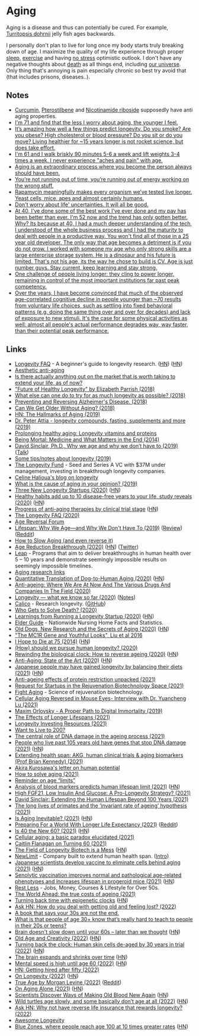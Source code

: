 # Aging

Aging is a disease and thus can potentially be cured. For example, [Turritopsis dohrnii](http://en.wikipedia.org/wiki/Turritopsis_dohrnii) jelly fish ages backwards.

I personally don't plan to live for long once my body starts truly breaking down of age. I maximize the quality of my life experience through proper [sleep](../sleep/sleep.md), [exercise](../fitness/exercises.md) and having [no stress](../mindfulness/mindfulness.md) optimistic outlook. I don't have any negative thoughts about [death](../life/death.md) as all things end, including [our universe](https://www.youtube.com/watch?v=uD4izuDMUQA). Only thing that's annoying is pain especially chronic so best try avoid that (that includes prisons, diseases..).

## Notes

- [Curcumin](http://en.wikipedia.org/wiki/Curcumin), [Pterostilbene](http://en.wikipedia.org/wiki/Pterostilbene) and [Nicotinamide riboside](http://en.wikipedia.org/wiki/Nicotinamide_riboside) supposedly have anti aging properties.
- [I'm 71 and find that the less I worry about aging, the younger I feel.](https://www.reddit.com/r/longevity/comments/e7e6wa/motivation_for_a_long_life/)
- [It’s amazing how well a few things predict longevity. Do you smoke? Are you obese? High cholesterol or blood pressure? Do you sit or do you move? Living healthier for ~15 years longer is not rocket science, but does take effort.](https://twitter.com/davidasinclair/status/1259694358300852225)
- [I'm 61 and I walk briskly 90 minutes 5-6 a week and lift weights 3-4 times a week. I never experience "aches and pain" with age.](https://www.reddit.com/r/Aging/comments/lgc92w/why_do_our_bodies_punish_us_for_getting_older/)
- [Aging is an extraordinary process where you become the person always should have been.](https://www.reddit.com/r/datingoverthirty/comments/n22676/what_do_you_actually_likefind_refreshing_about/)
- [You’re not running out of time, you’re running out of energy working on the wrong stuff.](https://twitter.com/shl/status/1399716801596981249)
- [Rapamycin meaningfully makes every organism we’ve tested live longer. Yeast cells, mice, apes and almost certainly humans.](https://twitter.com/justindross/status/1416777191820517384)
- [Don't worry about life' uncertainties. It will all be good.](https://twitter.com/SkarSkarSkar/status/1441394710510141448)
- [At 40, I've done some of the best work I've ever done and my pay has been better than ever. I'm 52 now and the trend has only gotten better. Why? Its because at 40, I had a much deeper understanding of the tech, I understood of the whole business process and I had the maturity to deal with people in a productive way. You won't find all of those in a 25 year old developer. The only way that age becomes a detriment is if you do not grow. I worked with someone my age who only strong skills are a large enterprise storage system. He is a dinosaur and his future is limited. That's not his age, its the way he chose to build is CV. Age is just number guys. Stay current, keep learning and stay strong.](https://news.ycombinator.com/item?id=28757964)
- [One challenge of people living longer: they cling to power longer, remaining in control of the most important institutions far past peak competency.](https://twitter.com/benhamner/status/1474456394426241029)
- [Over the years, I have become convinced that much of the observed age-correlated cognitive decline in people younger than ~70 results from voluntary life choices, such as settling into fixed behavioral patterns (e.g. doing the same thing over and over for decades) and lack of exposure to new stimuli. It's the case for some physical activities as well: almost all people's actual performance degrades way, way faster, than their potential peak performance.](https://news.ycombinator.com/item?id=31068388)

## Links

- [Longevity FAQ](https://www.ldeming.com/longevityfaq/) - A beginner's guide to longevity research. ([HN](https://news.ycombinator.com/item?id=24320846)) ([HN](https://news.ycombinator.com/item?id=30486656))
- [Aesthetic anti-aging](https://www.reddit.com/r/longevity/comments/8q950u/aesthetic_antiaging/)
- [Is there actually anything out on the market that is worth taking to extend your life, as of now?](https://www.reddit.com/r/longevity/comments/8e3eov/is_there_actually_anything_out_on_the_market_that/)
- ["Future of Healthy Longevity" by Elizabeth Parrish (2018)](https://www.youtube.com/watch?v=92YyfMPqKVE)
- [What else can one do to try for as much longevity as possible? (2018)](https://www.reddit.com/r/longevity/comments/8a2xi2/what_else_can_one_do_to_try_for_as_much_longevity/)
- [Preventing and Reversing Alzheimer's Disease. (2018)](https://www.youtube.com/watch?v=Sq7uVZ_0D3U)
- [Can We Get Older Without Aging? (2018)](https://www.youtube.com/watch?v=HxY6H5vU8G4)
- [HN: The Hallmarks of Aging (2019)](https://news.ycombinator.com/item?id=18826833)
- [Dr. Peter Attia - longevity compounds, fasting, supplements and more (2019)](https://overcast.fm/+GJeif6tM4)
- [Prolonging healthy aging: Longevity vitamins and proteins](https://www.pnas.org/content/115/43/10836)
- [Being Mortal: Medicine and What Matters in the End (2014)](https://www.goodreads.com/book/show/20696006-being-mortal)
- [David Sinclair, Ph.D., Why we age and why we don’t have to (2019)](https://overcast.fm/+RxHFj_HuQ) ([Talk](https://www.youtube.com/watch?v=9nXop2lLDa4))
- [Some tips/notes about longevity (2019)](https://www.reddit.com/r/longevity/comments/dvoe62/some_questions_about_longevity/)
- [The Longevity Fund](https://www.longevity.vc/) - Seed and Series A VC with \$37M under management, investing in breakthrough longevity companies.
- [Celine Halioua's blog on longevity](https://medium.com/@celinehh)
- [What is the cause of aging in your opinion? (2019)](https://www.reddit.com/r/longevity/comments/e3gh09/what_is_the_cause_of_aging_in_your_opinion/)
- [Three New Longevity Startups (2020)](https://www.leafscience.org/three-groundbreaking-longevity-startups/) ([HN](https://news.ycombinator.com/item?id=22008159))
- [Healthy habits add up to 10 disease-free years to your life, study reveals (2020)](https://www.nhs.uk/news/lifestyle-and-exercise/healthy-habits-add-10-disease-free-years-your-life-study-reveals/) ([HN](https://news.ycombinator.com/item?id=22037516))
- [Progress of anti-aging therapies by clinical trial stage](https://www.lifespan.io/road-maps/the-rejuvenation-roadmap/) ([HN](https://news.ycombinator.com/item?id=22066494))
- [The Longevity FAQ (2020)](https://nintil.com/longevity/)
- [Age Reversal Forum](https://forum.age-reversal.net/)
- [Lifespan: Why We Age—and Why We Don't Have To (2019)](https://www.goodreads.com/book/show/43723901-lifespan) ([Review](https://astralcodexten.substack.com/p/book-review-lifespan)) ([Reddit](https://www.reddit.com/r/slatestarcodex/comments/r6v21s/book_review_lifespan/))
- [How to Slow Aging (and even reverse it)](https://www.youtube.com/watch?v=QRt7LjqJ45k)
- [Age Reduction Breakthrough (2020)](https://joshmitteldorf.scienceblog.com/2020/05/11/age-reduction-breakthrough/) ([HN](https://news.ycombinator.com/item?id=23142932)) ([Twitter](https://twitter.com/davidasinclair/status/1259912928695857152))
- [Leap](https://wellcomeleap.org/) - Programs that aim to deliver breakthroughs in human health over 5 – 10 years and demonstrate seemingly impossible results on seemingly impossible timelines.
- [Aging research links](https://www.notion.so/40e0f73987aa46f39932647ba05925e6?v=3c79739323b5452c9de3210adf481c97)
- [Quantitative Translation of Dog-to-Human Aging (2020)](<https://www.cell.com/cell-systems/pdf/S2405-4712(20)30203-9.pdf>) ([HN](https://news.ycombinator.com/item?id=23730613))
- [Anti-ageing: Where We Are At Now And The Various Drugs And Companies In The Field (2020)](https://www.reddit.com/r/singularity/comments/hlm7i5/antiageing_where_we_are_at_now_and_the_various/)
- [Longevity — what we know so far (2020)](https://www.youtube.com/watch?v=R719BANcwkA) ([Notes](https://twitter.com/ArtirKel/status/1380237279881351171))
- [Calico](https://www.calicolabs.com/) - Research longevity. ([GitHub](https://github.com/calico))
- [Who Gets to Solve Death? (2020)](https://divinations.substack.com/p/who-gets-to-solve-death)
- [Learnings from Running a Longevity Startup (2020)](https://www.celinehh.com/year-1-learnings) ([HN](https://news.ycombinator.com/item?id=24923116))
- [Elder Guide](https://elderguide.com/) - Nationwide Nursing Home Facts and Statistics.
- [Old Dogs, New Research and the Secrets of Aging (2020)](https://www.nytimes.com/2020/11/09/science/dogs-aging-behavior.html) ([HN](https://news.ycombinator.com/item?id=25083096))
- ["The MC1R Gene and Youthful Looks", Liu et al 2016](https://www.gwern.net/docs/genetics/heritable/2016-liu.pdf)
- [I Hope to Die at 75 (2014)](https://www.theatlantic.com/magazine/archive/2014/10/why-i-hope-to-die-at-75/379329/) ([HN](https://news.ycombinator.com/item?id=25094593))
- [(How) should we pursue human longevity? (2020)](https://milan.cvitkovic.net/writing/longevity/)
- [Rewinding the biological clock: How to reverse ageing (2020)](https://www.youtube.com/watch?v=ArICnh2Q9EI) ([HN](https://news.ycombinator.com/item?id=25605034))
- [Anti-Aging: State of the Art (2020)](https://www.lesswrong.com/posts/RcifQCKkRc9XTjxC2/anti-aging-state-of-the-art) ([HN](https://news.ycombinator.com/item?id=25607664))
- [Japanese people may have gained longevity by balancing their diets (2021)](https://www.economist.com/graphic-detail/2021/01/16/japanese-people-may-have-gained-longevity-by-balancing-their-diets) ([HN](https://news.ycombinator.com/item?id=25817684))
- [Anti-ageing effects of protein restriction unpacked (2021)](https://www.nature.com/articles/d41586-020-03662-x)
- [Request for Startups in the Rejuvenation Biotechnology Space (2021)](https://www.fightaging.org/archives/2021/01/request-for-startups-in-the-rejuvenation-biotechnology-space-2021-edition/)
- [Fight Aging](https://www.fightaging.org/) - Science of rejuvenation biotechnology.
- [Cellular Aging Reversed in Mouse Eyes- Interview with Dr. Yuancheng Lu (2021)](https://www.youtube.com/watch?v=TAA6qdWBuf8)
- [Maxim Orlovsky - A Proper Path to Digital Immortality (2019)](https://www.youtube.com/watch?v=ztG8QNSgxlA&t=211s)
- [The Effects of Longer Lifespans (2021)](https://www.youtube.com/watch?v=DUVfyGEab0M)
- [Longevity Investing Resources (2021)](https://www.reddit.com/r/longevity/comments/mwt2oy/longevity_investing_resources/)
- [Want to Live to 200?](https://www.nytimes.com/interactive/2021/04/27/magazine/longevity-timeline.html)
- [The central role of DNA damage in the ageing process (2021)](https://www.nature.com/articles/s41586-021-03307-7)
- [People who live past 105 years old have genes that stop DNA damage (2021)](https://www.newscientist.com/article/2277000-people-who-live-past-105-years-old-have-genes-that-stop-dna-damage/) ([HN](https://news.ycombinator.com/item?id=27089624))
- [Extending health span: AKG, human clinical trials & aging biomarkers (Prof Brian Kennedy) (2021)](https://www.youtube.com/watch?v=iYO-j2hesRw)
- [Akira Kurosawa's letter on human potential](https://twitter.com/MadelineHorwat1/status/1394103866443055114)
- [How to solve aging (2021)](https://nintil.com/how-to-solve-aging/)
- [Reminder on age “limits”](https://twitter.com/christenobrien/status/1396824607391318018)
- [Analysis of blood markers predicts human lifespan limit (2021)](https://www.nature.com/articles/s41467-021-23014-1) ([HN](https://news.ycombinator.com/item?id=27288796))
- [High FGF21, Low Insulin And Glucose: A Pro-Longevity Strategy? (2021)](https://www.youtube.com/watch?v=NreBsyaj0l0)
- [David Sinclair: Extending the Human Lifespan Beyond 100 Years (2021)](https://overcast.fm/+eZyDJMlAE)
- [The long lives of primates and the ‘invariant rate of ageing’ hypothesis (2021)](https://www.nature.com/articles/s41467-021-23894-3)
- [Is Aging Inevitable? (2021)](https://joshmitteldorf.scienceblog.com/2021/06/17/is-aging-inevitable/) ([HN](https://news.ycombinator.com/item?id=27954865))
- [Preparing For a World With Longer Life Expectancy (2021)](https://www.youtube.com/watch?v=nnnXVUWlTkI) ([Reddit](https://www.reddit.com/r/longevity/comments/q05691/david_sinclair_preparing_for_a_world_with_longer/))
- [Is 40 the New 60? (2021)](https://neverworkintheory.org/2021/10/03/is-40-the-new-60.html) ([HN](https://news.ycombinator.com/item?id=28757964))
- [Cellular aging: a basic paradox elucidated (2021)](https://nouvelles.umontreal.ca/en/article/2021/11/09/cellular-aging-a-basic-paradox-elucidated/)
- [Caitlin Flanagan on Turning 60 (2021)](https://www.theatlantic.com/health/archive/2021/11/caitlin-flanagan-aging-60/620679/)
- [The Field of Longevity Biotech is a Mess](https://psblab.org/?p=697) ([HN](https://news.ycombinator.com/item?id=29441252))
- [NewLimit](https://www.newlimit.com/) - Company built to extend human health span. ([Intro](https://blog.newlimit.com/p/announcing-newlimit-a-company-built))
- [Japanese scientists develop vaccine to eliminate cells behind aging (2021)](https://www.japantimes.co.jp/news/2021/12/12/national/science-health/aging-vaccine/) ([HN](https://news.ycombinator.com/item?id=29529833))
- [Senolytic vaccination improves normal and pathological age-related phenotypes and increases lifespan in progeroid mice (2021)](https://www.nature.com/articles/s43587-021-00151-2) ([HN](https://news.ycombinator.com/item?id=29640259))
- [Rest Less](https://restless.co.uk/) - Jobs, Money, Courses & Lifestyle for Over 50s.
- [The World Ahead: the true costs of ageing (2021)](https://www.youtube.com/watch?v=hJCr5WJapm8)
- [Turning back time with epigenetic clocks](https://www.nature.com/articles/d41586-022-00077-8) ([HN](https://news.ycombinator.com/item?id=30126546))
- [Ask HN: How do you deal with getting old and feeling lost? (2022)](https://news.ycombinator.com/item?id=30230620)
- [A book that says your 30s are not the end.](https://www.reddit.com/r/suggestmeabook/comments/sr13mi/a_book_that_says_your_30s_are_not_the_end/)
- [What is that people of age 30+ know that’s really hard to teach to people in their 20s or teens?](https://twitter.com/paraschopra/status/1493429452067405831)
- [Brain doesn't slow down until your 60s – later than we thought](https://www.newscientist.com/article/2308810-your-brain-doesnt-slow-down-until-your-60s-later-than-we-thought/) ([HN](https://news.ycombinator.com/item?id=30394136))
- [Old Age and Creativity (2022)](https://inference-review.com/article/old-age-and-creativity) ([HN](https://news.ycombinator.com/item?id=30631462))
- [Turning back the clock: Human skin cells de-aged by 30 years in trial (2022)](https://news.sky.com/story/turning-back-the-clock-human-skin-cells-de-aged-by-30-years-in-trial-12584866) ([HN](https://news.ycombinator.com/item?id=30960470))
- [The brain expands and shrinks over time](https://www.nature.com/articles/d41586-022-00971-1) ([HN](https://news.ycombinator.com/item?id=31048591))
- [Mental speed is high until age 60 (2022)](https://www.nature.com/articles/s41562-021-01282-7) ([HN](https://news.ycombinator.com/item?id=31068388))
- [HN: Getting hired after fifty (2022)](https://news.ycombinator.com/item?id=31217439)
- [On Longevity (2022)](https://eriktorenberg.substack.com/p/on-longevity?s=r) ([HN](https://news.ycombinator.com/item?id=31239422))
- [True Age by Morgan Levine (2022)](https://www.penguinrandomhouse.com/books/659627/true-age-by-morgan-levine/) ([Reddit](https://www.reddit.com/r/longevity/comments/uhpv7i/morgan_levine_who_works_on_aging_clocks_has/))
- [On Aging Alone (2021)](https://thewalrus.ca/on-aging-alone/) ([HN](https://news.ycombinator.com/item?id=31454286))
- [Scientists Discover Ways of Making Old Blood New Again](https://news.cuanschutz.edu/news-stories/scientists-discover-ways-of-making-old-blood-new-again) ([HN](https://news.ycombinator.com/item?id=31636246))
- [Wild turtles age slowly, and some basically don’t age at all (2022)](https://www.futurity.org/turtles-aging-lifespans-2758992-2/) ([HN](https://news.ycombinator.com/item?id=31881557))
- [Ask HN: Why not have reverse life insurance that rewards longevity? (2022)](https://news.ycombinator.com/item?id=31948168)
- [Awesome Longevity](https://github.com/atilatech/awesome-longevity)
- [Blue Zones, where people reach age 100 at 10 times greater rates](https://www.ncbi.nlm.nih.gov/pmc/articles/PMC6125071/) ([HN](https://news.ycombinator.com/item?id=32143344))
